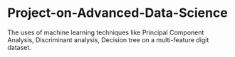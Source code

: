 # Project-on-Advanced-Data-Science
The uses of machine learning techniques like Principal Component Analysis, Discriminant analysis, Decision tree on a multi-feature digit dataset.
